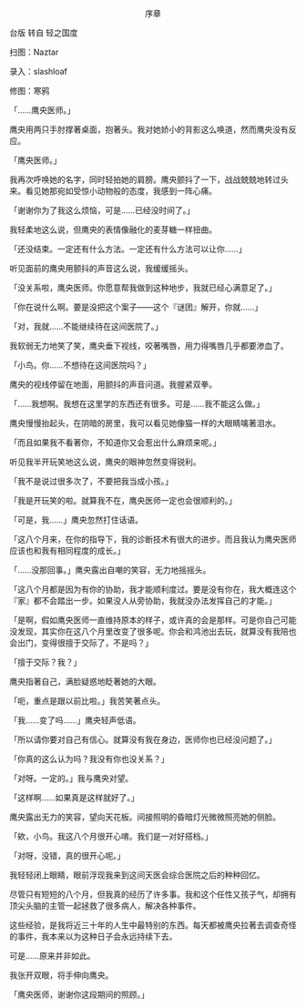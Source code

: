 <p align="center">序章</p>

台版 转自 轻之国度

扫图：Naztar

录入：slashloaf 

修图：寒鸦

「……鹰央医师。」

鹰央用两只手肘撑著桌面，抱著头。我对她娇小的背影这么唤道，然而鹰央没有反应。

「鹰央医师。」

我再次呼唤她的名字，同时轻拍她的肩膀。鹰央颤抖了一下，战战兢兢地转过头来。看见她那宛如受惊小动物般的态度，我感到一阵心痛。

「谢谢你为了我这么烦恼，可是……已经没时间了。」

我轻柔地这么说，但鹰央的表情像融化的麦芽糖一样扭曲。

「还没结束。一定还有什么方法。一定还有什么方法可以让你……」

听见面前的鹰央用颤抖的声音这么说，我缓缓摇头。

「没关系啦，鹰央医师。你愿意帮我做到这种地步，我就已经心满意足了。」

「你在说什么啊。要是没把这个案子——这个『谜团』解开，你就……」

「对，我就……不能继续待在这间医院了。」

我软弱无力地笑了笑，鹰央垂下视线，咬著嘴唇，用力得嘴唇几乎都要渗血了。

「小鸟。你……不想待在这间医院吗？」

鹰央的视线停留在地面，用颤抖的声音问道。我握紧双拳。

「……我想啊。我想在这里学的东西还有很多。可是……我不能这么做。」

鹰央慢慢抬起头，在阴暗的房里，我可以看见她像猫一样的大眼睛噙著泪水。

「而且如果我不看著你，不知道你又会惹出什么麻烦来呢。」

听见我半开玩笑地这么说，鹰央的眼神忽然变得锐利。

「我不是说过很多次了，不要把我当成小孩。」

「我是开玩笑的啦。就算我不在，鹰央医师一定也会很顺利的。」

「可是，我……」鹰央忽然打住话语。

「这八个月来，在你的指导下，我的诊断技术有很大的进步。而且我认为鹰央医师应该也和我有相同程度的成长。」

「……没那回事。」鹰央露出自嘲的笑容，无力地摇摇头。

「这八个月都是因为有你的协助，我才能顺利度过。要是没有你在，我大概连这个『家』都不会踏出一步。如果没人从旁协助，我就没办法发挥自己的才能。」

「是啊，假如鹰央医师一直维持原本的样子，或许真的会是那样。可是你自己可能没发现，其实你在这八个月里改变了很多呢。你会和鸿池出去玩，就算没有我陪也会出门，变得很擅于交际了，不是吗？」

「擅于交际？我？」

鹰央指著自己，满脸疑惑地眨著她的大眼。

「呃，重点是跟以前比啦。」我苦笑著点头。

「我……变了吗……」鹰央轻声低语。

「所以请你要对自己有信心。就算没有我在身边，医师你也已经没问题了。」

「你真的这么认为吗？我没有你也没关系？」

「对呀。一定的。」我与鹰央对望。

「这样啊……如果真是这样就好了。」

鹰央露出无力的笑容，望向天花板。间接照明的昏暗灯光微微照亮她的侧脸。

「欸，小鸟。我这八个月很开心唷。我们是一对好搭档。」

「对呀，没错，真的很开心呢。」

我轻轻闭上眼睛，眼前浮现我来到这间天医会综合医院之后的种种回忆。

尽管只有短短的八个月，但我真的经历了许多事。我和这个任性又孩子气，却拥有顶尖头脑的主管一起拯救了很多病人，解决各种事件。

这些经验，是我将近三十年的人生中最特别的东西。每天都被鹰央拉著去调查奇怪的事件，我本来以为这种日子会永远持续下去。

可是……原来并非如此。

我张开双眼，将手伸向鹰央。

「鹰央医师，谢谢你这段期间的照顾。」


